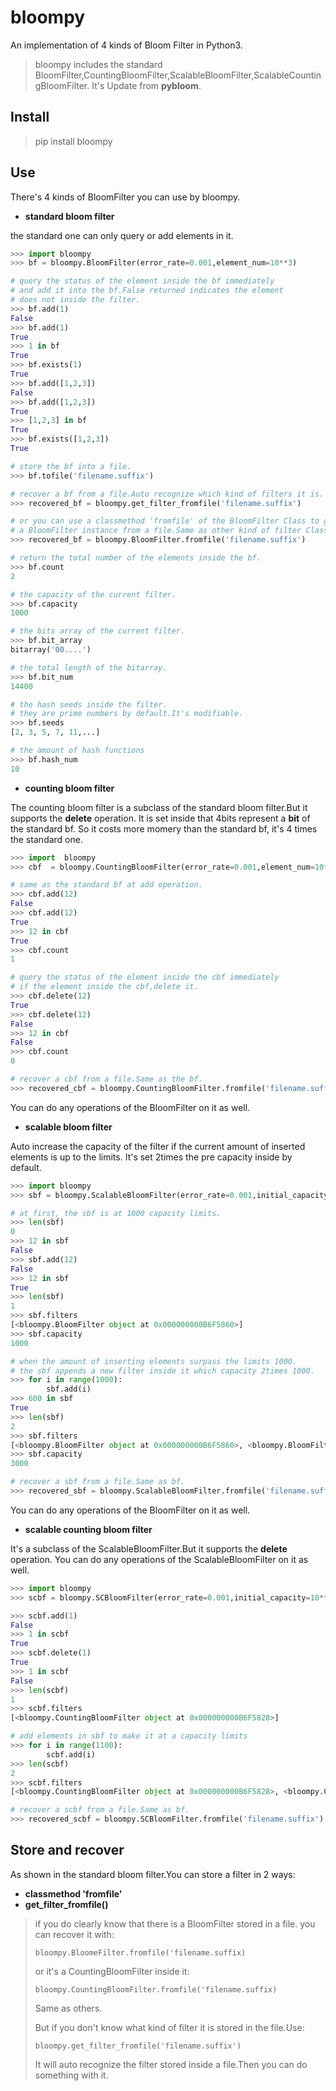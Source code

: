 # bloompy
An implementation of 4 kinds of Bloom Filter in Python3.
> bloompy includes the standard BloomFilter,CountingBloomFilter,ScalableBloomFilter,ScalableCountingBloomFilter.
> It's Update from **pybloom**.

## Install 

> pip install bloompy

##  Use

There's 4 kinds of BloomFilter you can use by bloompy.
* **standard bloom filter**

the standard one can only query or add elements in it. 
```python
>>> import bloompy
>>> bf = bloompy.BloomFilter(error_rate=0.001,element_num=10**3)

# query the status of the element inside the bf immediately 
# and add it into the bf.False returned indicates the element
# does not inside the filter.
>>> bf.add(1) 
False
>>> bf.add(1)
True
>>> 1 in bf
True
>>> bf.exists(1)
True
>>> bf.add([1,2,3])
False
>>> bf.add([1,2,3])
True
>>> [1,2,3] in bf
True
>>> bf.exists([1,2,3])
True

# store the bf into a file.
>>> bf.tofile('filename.suffix')

# recover a bf from a file.Auto recognize which kind of filters it is.
>>> recovered_bf = bloompy.get_filter_fromfile('filename.suffix')

# or you can use a classmethod 'fromfile' of the BloomFilter Class to get
# a BloomFilter instance from a file.Same as other kind of filter Classes .
>>> recovered_bf = bloompy.BloomFilter.fromfile('filename.suffix')

# return the total number of the elements inside the bf.
>>> bf.count
2

# the capacity of the current filter.
>>> bf.capacity
1000

# the bits array of the current filter. 
>>> bf.bit_array
bitarray('00....')

# the total length of the bitarray.
>>> bf.bit_num
14400

# the hash seeds inside the filter.
# they are prime numbers by default.It's modifiable.
>>> bf.seeds
[2, 3, 5, 7, 11,...]

# the amount of hash functions 
>>> bf.hash_num
10

```
* **counting bloom filter**

The counting bloom filter is a subclass of the standard bloom filter.But it supports the **delete** operation.
It is set inside that 4bits represent a **bit** of the standard bf. So it costs more momery than the standard bf,
it's 4 times the standard one.
```python
>>> import  bloompy
>>> cbf  = bloompy.CountingBloomFilter(error_rate=0.001,element_num=10**3)

# same as the standard bf at add operation.
>>> cbf.add(12)
False
>>> cbf.add(12)
True
>>> 12 in cbf
True
>>> cbf.count
1

# query the status of the element inside the cbf immediately 
# if the element inside the cbf,delete it.
>>> cbf.delete(12)
True
>>> cbf.delete(12)
False
>>> 12 in cbf
False
>>> cbf.count
0

# recover a cbf from a file.Same as the bf.
>>> recovered_cbf = bloompy.CountingBloomFilter.fromfile('filename.suffix')
```
You can do any operations of the BloomFilter on it as well. 


* **scalable bloom filter**

Auto increase the capacity of the filter if the current amount of inserted elements is up to the limits.
It's set 2times the pre capacity inside by default.
```python
>>> import bloompy
>>> sbf = bloompy.ScalableBloomFilter(error_rate=0.001,initial_capacity=10**3)

# at first, the sbf is at 1000 capacity limits.
>>> len(sbf)
0
>>> 12 in sbf
False
>>> sbf.add(12)
False
>>> 12 in sbf 
True
>>> len(sbf)
1
>>> sbf.filters
[<bloompy.BloomFilter object at 0x000000000B6F5860>]
>>> sbf.capacity
1000

# when the amount of inserting elements surpass the limits 1000.
# the sbf appends a new filter inside it which capacity 2times 1000.
>>> for i in range(1000):
        sbf.add(i)
>>> 600 in sbf
True
>>> len(sbf)
2
>>> sbf.filters
[<bloompy.BloomFilter object at 0x000000000B6F5860>, <bloompy.BloomFilter object at 0x000000000B32F748>]
>>> sbf.capacity
3000

# recover a sbf from a file.Same as bf.
>>> recovered_sbf = bloompy.ScalableBloomFilter.fromfile('filename.suffix')
```
You can do any operations of the BloomFilter on it as well. 

* **scalable counting bloom filter**

It's a subclass of the ScalableBloomFilter.But it supports the **delete** operation.
You can do any operations of the ScalableBloomFilter on it as well. 
```python
>>> import bloompy
>>> scbf = bloompy.SCBloomFilter(error_rate=0.001,initial_capacity=10**3)

>>> scbf.add(1)
False
>>> 1 in scbf
True
>>> scbf.delete(1)
True
>>> 1 in scbf
False
>>> len(scbf)
1
>>> scbf.filters
[<bloompy.CountingBloomFilter object at 0x000000000B6F5828>]

# add elements in sbf to make it at a capacity limits
>>> for i in range(1100):
        scbf.add(i)
>>> len(scbf)
2
>>> scbf.filters
[<bloompy.CountingBloomFilter object at 0x000000000B6F5828>, <bloompy.CountingBloomFilter object at 0x000000000B6F5898>]

# recover a scbf from a file.Same as bf.
>>> recovered_scbf = bloompy.SCBloomFilter.fromfile('filename.suffix')
```
## Store and recover

As shown in the standard bloom filter.You can store a filter in 2 ways:
- **classmethod 'fromfile'**
- **get_filter_fromfile()**

> if you do clearly know that there is a BloomFilter stored in a file.
> you can recover it with:
> 
> ``` bloompy.BloomeFilter.fromfile('filename.suffix) ```
> 
> or it's a CountingBloomFilter inside it:
> 
> ```bloompy.CountingBloomFilter.fromfile('filename.suffix)```
>
> Same as others. 
> 
> But if you don't know what kind of filter it is stored in the file.Use:
> 
> ```bloompy.get_filter_fromfile('filename.suffix') ```
> 
> It will auto recognize the filter stored inside a file.Then you can do something with it.
